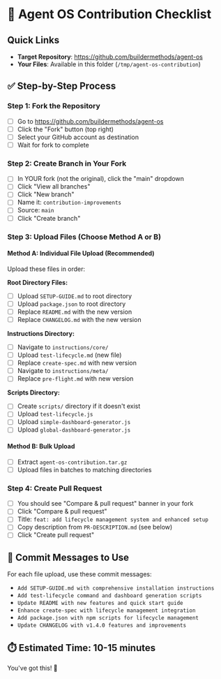# 🚀 Agent OS Contribution Checklist

## Quick Links
- **Target Repository**: https://github.com/buildermethods/agent-os
- **Your Files**: Available in this folder (`/tmp/agent-os-contribution`)

## ✅ Step-by-Step Process

### Step 1: Fork the Repository
- [ ] Go to https://github.com/buildermethods/agent-os
- [ ] Click the "Fork" button (top right)
- [ ] Select your GitHub account as destination
- [ ] Wait for fork to complete

### Step 2: Create Branch in Your Fork
- [ ] In YOUR fork (not the original), click the "main" dropdown
- [ ] Click "View all branches"
- [ ] Click "New branch" 
- [ ] Name it: `contribution-improvements`
- [ ] Source: `main`
- [ ] Click "Create branch"

### Step 3: Upload Files (Choose Method A or B)

#### Method A: Individual File Upload (Recommended)
Upload these files in order:

**Root Directory Files:**
- [ ] Upload `SETUP-GUIDE.md` to root directory
- [ ] Upload `package.json` to root directory  
- [ ] Replace `README.md` with the new version
- [ ] Replace `CHANGELOG.md` with the new version

**Instructions Directory:**
- [ ] Navigate to `instructions/core/`
- [ ] Upload `test-lifecycle.md` (new file)
- [ ] Replace `create-spec.md` with new version
- [ ] Navigate to `instructions/meta/`
- [ ] Replace `pre-flight.md` with new version

**Scripts Directory:**
- [ ] Create `scripts/` directory if it doesn't exist
- [ ] Upload `test-lifecycle.js`
- [ ] Upload `simple-dashboard-generator.js`
- [ ] Upload `global-dashboard-generator.js`

#### Method B: Bulk Upload
- [ ] Extract `agent-os-contribution.tar.gz` 
- [ ] Upload files in batches to matching directories

### Step 4: Create Pull Request
- [ ] You should see "Compare & pull request" banner in your fork
- [ ] Click "Compare & pull request"
- [ ] Title: `feat: add lifecycle management system and enhanced setup`
- [ ] Copy description from `PR-DESCRIPTION.md` (see below)
- [ ] Click "Create pull request"

## 🎯 Commit Messages to Use

For each file upload, use these commit messages:
- `Add SETUP-GUIDE.md with comprehensive installation instructions`
- `Add test-lifecycle command and dashboard generation scripts`
- `Update README with new features and quick start guide`
- `Enhance create-spec with lifecycle management integration`
- `Add package.json with npm scripts for lifecycle management`
- `Update CHANGELOG with v1.4.0 features and improvements`

## ⏱️ Estimated Time: 10-15 minutes

You've got this! 🎉